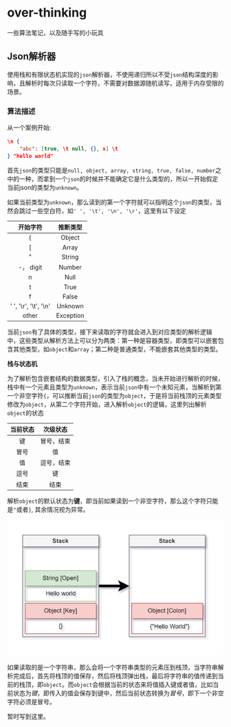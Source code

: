 # over-thinking

一些算法笔记，以及随手写的小玩具



## Json解析器

使用栈和有限状态机实现的`json`解析器，不使用递归所以不受`json`结构深度的影响，且解析时每次只读取一个字符，不需要对数据源随机读写，适用于内存受限的场景。

### 算法描述

从一个案例开始:

```json
\n {
    "abc": [true, \t null, {}, x] \t
} "hello world"
```

首先`json`的类型只能是`null, object, array, string, true, false, number`之中的一种，而拿到一个`json`的时候并不能确定它是什么类型的，所以一开始假定当前json的类型为`unknown`。

如果当前类型为`unknown`，那么读到的第一个字符就可以指明这个`json`的类型，当然会跳过一些空白符，如`' ', '\t', '\n', '\r'`，这里有以下设定

|       开始字符        | 推断类型  |
| :-------------------: | :-------: |
|           {           |  Object   |
|           [           |   Array   |
|           "           |  String   |
|       -， digit       |  Number   |
|           n           |   Null    |
|           t           |   True    |
|           f           |   False   |
| ' ', '\r', '\t', '\n' |  Unknown  |
|         other         | Exception |

当前`json`有了具体的类型，接下来读取的字符就会进入到对应类型的解析逻辑中，这些类型从解析方法上可以分为两类：第一种是容器类型，即类型可以嵌套包含其他类型，如`object`和`array`；第二种是普通类型，不能嵌套其他类型的类型。



**栈与状态机**

为了解析包含嵌套结构的数据类型，引入了栈的概念，当未开始进行解析的时候，栈中有一个元素且类型为`unknown`，表示当前`json`中有一个未知元素，当解析到第一个非空字符`{`，可以推断当前`json`的类型为`object`，于是将当前栈顶的元素类型修改为`object`，从第二个字符开始，进入解析`object`的逻辑，这里列出解析`object`的状态

| 当前状态 |  次级状态  |
| :------: | :--------: |
|    键    | 冒号，结束 |
|   冒号   |     值     |
|    值    | 逗号，结束 |
|   逗号   |     键     |
|   结束   |    结束    |

解析`object`的默认状态为**键**，即当前如果读到一个非空字符，那么这个字符只能是`"`或者`}`, 其余情况视为异常。

![解析object](docs/json/parse_object_1.png)

如果读取的是一个字符串，那么会将一个字符串类型的元素压到栈顶，当字符串解析完成后，首先将栈顶的值保存，然后将栈顶弹出栈，最后将字符串的值传递到当前的栈顶，即`object`。而`object`会根据当前的状态来将值插入键或者值，比如当前状态为*键*，即传入的值会保存到键中，然后当前状态转换为*冒号*，即下一个非空字符必须是冒号。

暂时写到这里。


